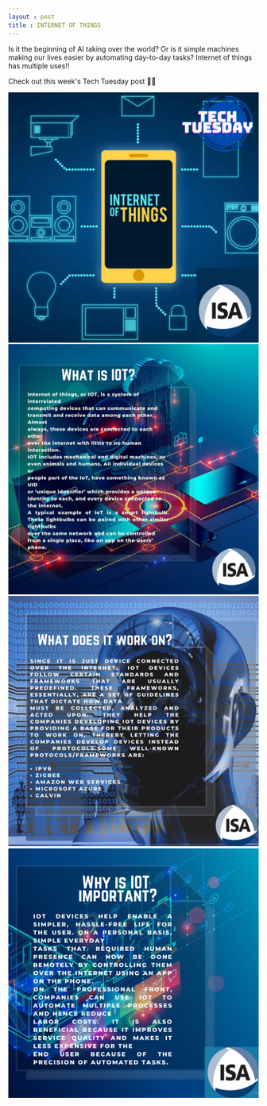 ```yaml
---
layout : post
title : INTERNET OF THINGS
---
```

<p>Is it the beginning of AI taking over the world? Or is it simple machines making our lives easier by automating day-to-day tasks? Internet of things has multiple uses!!<p/>

<p>Check out this week's Tech Tuesday post 💫💥<p/>
<img src="/images/tech-tuesdays-content/ELE/INTERNET OF THINGS/1.iot.jpg" alt="IOT 1">
<img src="/images/tech-tuesdays-content/ELE/INTERNET OF THINGS/2.iot.jpg" alt="IOT 2">
<img src="/images/tech-tuesdays-content/ELE/INTERNET OF THINGS/3.iot.jpg" alt="IOT 3">
<img src="/images/tech-tuesdays-content/ELE/INTERNET OF THINGS/4.iot.jpg" alt="IOT 4">
